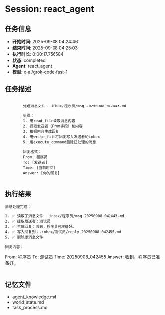 # Session: react_agent

## 任务信息
- **开始时间**: 2025-09-08 04:24:46
- **结束时间**: 2025-09-08 04:25:03
- **执行时长**: 0:00:17.756584
- **状态**: completed
- **Agent**: react_agent
- **模型**: x-ai/grok-code-fast-1

## 任务描述
```

        处理消息文件：.inbox/程序员/msg_20250908_042443.md
        
        步骤：
        1. 用read_file读取消息内容
        2. 提取发送者（From字段）和内容
        3. 根据内容生成回复
        4. 用write_file将回复写入发送者的inbox
        5. 用execute_command删除已处理的消息
        
        回复格式：
        From: 程序员
        To: [发送者]
        Time: [当前时间]
        Answer: [你的回复]
        
```

## 执行结果
```
消息处理完成：

1. ✅ 读取了消息文件：.inbox/程序员/msg_20250908_042443.md
2. ✅ 提取发送者：测试员
3. ✅ 生成回复：收到，程序员已准备好。
4. ✅ 写入回复到：.inbox/测试员/reply_20250908_042455.md
5. ✅ 删除原消息文件

回复内容：
```
From: 程序员
To: 测试员
Time: 20250908_042455
Answer: 收到，程序员已准备好。
```
```

## 记忆文件
- agent_knowledge.md
- world_state.md  
- task_process.md
